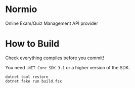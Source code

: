 # Normio

Online Exam/Quiz Management API provider


# How to Build

Check everything compiles before you commit!

You need `.NET Core SDK 3.1` or a higher version of the SDK.

```
dotnet tool restore
dotnet fake run build.fsx
```

